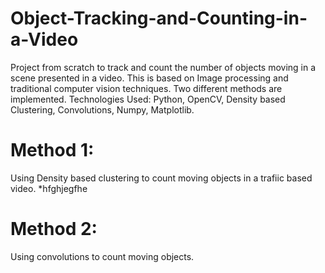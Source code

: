 # Object-Tracking-and-Counting-in-a-Video
Project from scratch to track and count the number of objects moving in a scene presented in a video. This is based on Image processing and traditional computer vision techniques.
Two different methods are implemented.
Technologies Used: Python, OpenCV, Density based Clustering, Convolutions, Numpy, Matplotlib.

# Method 1:
Using Density based clustering to count moving objects in a trafiic based video.
*hfghjegfhe

# Method 2:
Using convolutions to count moving objects.
